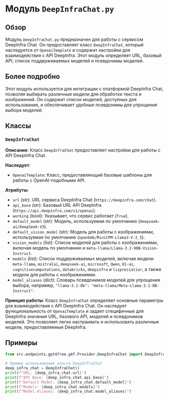 # Модуль `DeepInfraChat.py`

## Обзор

Модуль `DeepInfraChat.py` предназначен для работы с сервисом DeepInfra Chat. Он предоставляет класс `DeepInfraChat`, который наследуется от `OpenaiTemplate` и содержит настройки для взаимодействия с API DeepInfra. Этот модуль определяет URL, базовый API, список поддерживаемых моделей и псевдонимы моделей.

## Более подробно

Этот модуль используется для интеграции с платформой DeepInfra Chat, позволяя выбирать различные модели для обработки текста и изображений. Он содержит список моделей, доступных для использования, и обеспечивает удобные псевдонимы для упрощения выбора моделей.

## Классы

### `DeepInfraChat`

**Описание**: Класс `DeepInfraChat` предоставляет настройки для работы с API DeepInfra Chat.

**Наследует**:
- `OpenaiTemplate`: Класс, предоставляющий базовые шаблоны для работы с OpenAI-подобными API.

**Атрибуты**:
- `url` (str): URL сервиса DeepInfra Chat (`https://deepinfra.com/chat`).
- `api_base` (str): Базовый URL API DeepInfra (`https://api.deepinfra.com/v1/openai`).
- `working` (bool): Указывает, что сервис работает (`True`).
- `default_model` (str): Модель, используемая по умолчанию (`deepseek-ai/DeepSeek-V3`).
- `default_vision_model` (str): Модель для работы с изображениями, используемая по умолчанию (`openbmb/MiniCPM-Llama3-V-2_5`).
- `vision_models` (list): Список моделей для работы с изображениями, включая модель по умолчанию и `meta-llama/Llama-3.2-90B-Vision-Instruct`.
- `models` (list): Список поддерживаемых моделей, включая модели `meta-llama`, `mistralai`, `deepseek-ai`, `microsoft`, `Qwen`, `01-ai`, `cognitivecomputations`, `databricks`, `deepinfra` и `lizpreciatior`, а также модели для работы с изображениями.
- `model_aliases` (dict): Словарь псевдонимов моделей для упрощения выбора, например, `"llama-3.1-8b": "meta-llama/Meta-Llama-3.1-8B-Instruct"`.

**Принцип работы**:
Класс `DeepInfraChat` определяет основные параметры для взаимодействия с API DeepInfra Chat. Он наследует функциональность от `OpenaiTemplate` и задает специфичные для DeepInfra значения URL, базового API, моделей и псевдонимов моделей. Это позволяет легко настраивать и использовать различные модели, предоставляемые DeepInfra.

## Примеры

```python
from src.endpoints.gpt4free.g4f.Provider.DeepInfraChat import DeepInfraChat

# Пример использования класса DeepInfraChat
deep_infra_chat = DeepInfraChat()
print(f"URL: {deep_infra_chat.url}")
print(f"API Base: {deep_infra_chat.api_base}")
print(f"Default Model: {deep_infra_chat.default_model}")
print(f"Models: {deep_infra_chat.models}")
print(f"Model Aliases: {deep_infra_chat.model_aliases}")